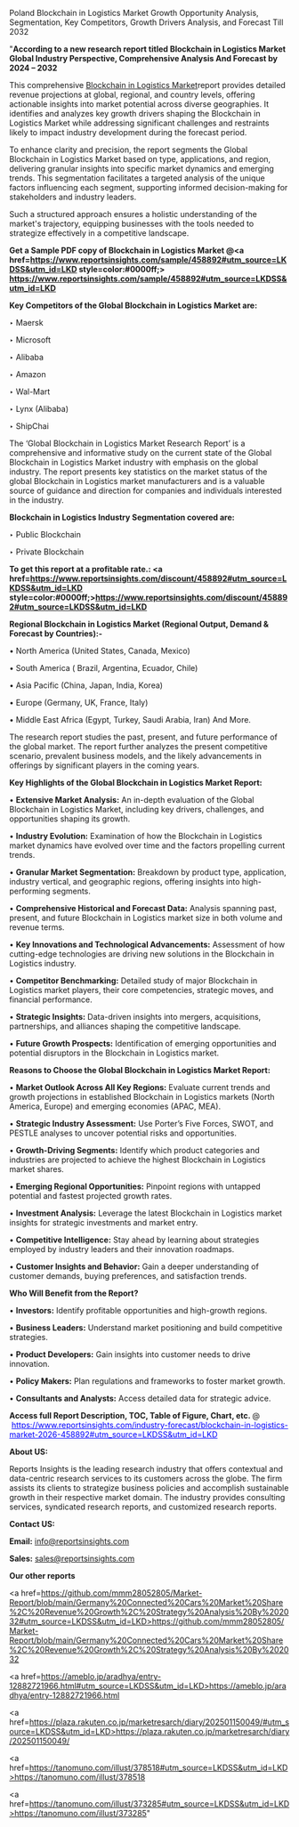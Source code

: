 Poland Blockchain in Logistics Market Growth Opportunity Analysis, Segmentation, Key Competitors, Growth Drivers Analysis, and Forecast Till 2032

"<strong>According to a new research report titled Blockchain in Logistics Market Global Industry Perspective, Comprehensive Analysis And Forecast by 2024 – 2032</strong>

This comprehensive <a href=https://www.reportsinsights.com/sample/458892>Blockchain in Logistics Market</a>report provides detailed revenue projections at global, regional, and country levels, offering actionable insights into market potential across diverse geographies. It identifies and analyzes key growth drivers shaping the Blockchain in Logistics Market while addressing significant challenges and restraints likely to impact industry development during the forecast period.

To enhance clarity and precision, the report segments the Global Blockchain in Logistics Market based on type, applications, and region, delivering granular insights into specific market dynamics and emerging trends. This segmentation facilitates a targeted analysis of the unique factors influencing each segment, supporting informed decision-making for stakeholders and industry leaders.

Such a structured approach ensures a holistic understanding of the market's trajectory, equipping businesses with the tools needed to strategize effectively in a competitive landscape.

<strong>Get a Sample PDF copy of Blockchain in Logistics Market </strong><strong>@<a href=https://www.reportsinsights.com/sample/458892#utm_source=LKDSS&utm_id=LKD style=color:#0000ff;> https://www.reportsinsights.com/sample/458892#utm_source=LKDSS&utm_id=LKD</a></strong></font>

<strong>Key Competitors of the Global Blockchain in Logistics Market are:</strong>

‣ Maersk

‣ Microsoft

‣ Alibaba

‣ Amazon

‣ Wal-Mart

‣ Lynx (Alibaba)

‣ ShipChai

The ‘Global Blockchain in Logistics Market Research Report’ is a comprehensive and informative study on the current state of the Global Blockchain in Logistics Market industry with emphasis on the global industry. The report presents key statistics on the market status of the global Blockchain in Logistics market manufacturers and is a valuable source of guidance and direction for companies and individuals interested in the industry.

<strong>Blockchain in Logistics Industry Segmentation covered are:</strong>

‣ Public Blockchain

‣ Private Blockchain

<strong>To get this report at a profitable rate.: <a href=https://www.reportsinsights.com/discount/458892#utm_source=LKDSS&utm_id=LKD style=color:#0000ff;>https://www.reportsinsights.com/discount/458892#utm_source=LKDSS&utm_id=LKD</a></strong></font>

<strong>Regional Blockchain in Logistics Market (Regional Output, Demand &amp; Forecast by Countries):-</strong>

• North America (United States, Canada, Mexico)

• South America ( Brazil, Argentina, Ecuador, Chile)

• Asia Pacific (China, Japan, India, Korea)

• Europe (Germany, UK, France, Italy)

• Middle East Africa (Egypt, Turkey, Saudi Arabia, Iran) And More.

The research report studies the past, present, and future performance of the global market. The report further analyzes the present competitive scenario, prevalent business models, and the likely advancements in offerings by significant players in the coming years.

<strong>Key Highlights of the Global Blockchain in Logistics Market Report:</strong>

• <strong>Extensive Market Analysis:</strong> An in-depth evaluation of the Global Blockchain in Logistics Market, including key drivers, challenges, and opportunities shaping its growth.

• <strong>Industry Evolution:</strong> Examination of how the Blockchain in Logistics market dynamics have evolved over time and the factors propelling current trends.

• <strong>Granular Market Segmentation:</strong> Breakdown by product type, application, industry vertical, and geographic regions, offering insights into high-performing segments.

• <strong>Comprehensive Historical and Forecast Data:</strong> Analysis spanning past, present, and future Blockchain in Logistics market size in both volume and revenue terms.

• <strong>Key Innovations and Technological Advancements:</strong> Assessment of how cutting-edge technologies are driving new solutions in the Blockchain in Logistics industry.

• <strong>Competitor Benchmarking:</strong> Detailed study of major Blockchain in Logistics market players, their core competencies, strategic moves, and financial performance.

• <strong>Strategic Insights:</strong> Data-driven insights into mergers, acquisitions, partnerships, and alliances shaping the competitive landscape.

• <strong>Future Growth Prospects:</strong> Identification of emerging opportunities and potential disruptors in the Blockchain in Logistics market.

<strong>Reasons to Choose the Global Blockchain in Logistics Market Report:</strong>

• <strong>Market Outlook Across All Key Regions:</strong> Evaluate current trends and growth projections in established Blockchain in Logistics markets (North America, Europe) and emerging economies (APAC, MEA).

• <strong>Strategic Industry Assessment:</strong> Use Porter’s Five Forces, SWOT, and PESTLE analyses to uncover potential risks and opportunities.

• <strong>Growth-Driving Segments:</strong> Identify which product categories and industries are projected to achieve the highest Blockchain in Logistics market shares.

• <strong>Emerging Regional Opportunities:</strong> Pinpoint regions with untapped potential and fastest projected growth rates.

• <strong>Investment Analysis:</strong> Leverage the latest Blockchain in Logistics market insights for strategic investments and market entry.

• <strong>Competitive Intelligence:</strong> Stay ahead by learning about strategies employed by industry leaders and their innovation roadmaps.

• <strong>Customer Insights and Behavior:</strong> Gain a deeper understanding of customer demands, buying preferences, and satisfaction trends.

<strong>Who Will Benefit from the Report?</strong>

• <strong>Investors:</strong> Identify profitable opportunities and high-growth regions.

• <strong>Business Leaders:</strong> Understand market positioning and build competitive strategies.

• <strong>Product Developers:</strong> Gain insights into customer needs to drive innovation.

• <strong>Policy Makers:</strong> Plan regulations and frameworks to foster market growth.

• <strong>Consultants and Analysts:</strong> Access detailed data for strategic advice.
</ul>
<strong>Access full Report Description, TOC, Table of Figure, Chart, etc. </strong>@  <a href=https://www.reportsinsights.com/industry-forecast/blockchain-in-logistics-market-2026-458892#utm_source=LKDSS&utm_id=LKD style=color:#0000ff;>https://www.reportsinsights.com/industry-forecast/blockchain-in-logistics-market-2026-458892#utm_source=LKDSS&utm_id=LKD</a></font>

<strong><strong>About US</strong>:</strong>

Reports Insights is the leading research industry that offers contextual and data-centric research services to its customers across the globe. The firm assists its clients to strategize business policies and accomplish sustainable growth in their respective market domain. The industry provides consulting services, syndicated research reports, and customized research reports.

<strong>Contact US:</strong>

<p class=""""><b>Email:</b> <a href=mailto:info@reportsinsights.com>info@reportsinsights.com</a></p>
<p class=""""><b>Sales:</b> <a href=mailto:sales@reportsinsights.com>sales@reportsinsights.com</a></p>

<strong>Our other reports</strong>

<a href=https://github.com/mmm28052805/Market-Report/blob/main/Germany%20Connected%20Cars%20Market%20Share%2C%20Revenue%20Growth%2C%20Strategy%20Analysis%20By%202032#utm_source=LKDSS&utm_id=LKD>https://github.com/mmm28052805/Market-Report/blob/main/Germany%20Connected%20Cars%20Market%20Share%2C%20Revenue%20Growth%2C%20Strategy%20Analysis%20By%202032</a>

<a href=https://ameblo.jp/aradhya/entry-12882721966.html#utm_source=LKDSS&utm_id=LKD>https://ameblo.jp/aradhya/entry-12882721966.html</a>

<a href=https://plaza.rakuten.co.jp/marketresarch/diary/202501150049/#utm_source=LKDSS&utm_id=LKD>https://plaza.rakuten.co.jp/marketresarch/diary/202501150049/</a>

<a href=https://tanomuno.com/illust/378518#utm_source=LKDSS&utm_id=LKD>https://tanomuno.com/illust/378518</a>

<a href=https://tanomuno.com/illust/373285#utm_source=LKDSS&utm_id=LKD>https://tanomuno.com/illust/373285</a>"
